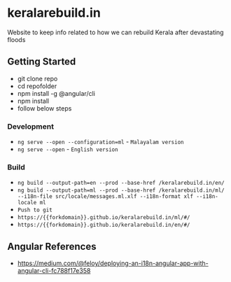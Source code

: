 # keralarebuild.in
Website to keep info related to how we can rebuild Kerala after devastating floods

## Getting Started
- git clone repo
- cd repofolder
- npm install -g @angular/cli
- npm install
- follow below steps

### Development
- `ng serve --open --configuration=ml` - `Malayalam version`
- `ng serve --open` - `English version `

### Build
- `ng build --output-path=en --prod --base-href /keralarebuild.in/en/`
- `ng build --output-path=ml --prod --base-href /keralarebuild.in/ml/ --i18n-file src/locale/messages.ml.xlf --i18n-format xlf --i18n-locale ml`
- `Push to git`
- `https://{{forkdomain}}.github.io/keralarebuild.in/ml/#/`
- `https://{{forkdomain}}.github.io/keralarebuild.in/en/#/`

## Angular References
- https://medium.com/@feloy/deploying-an-i18n-angular-app-with-angular-cli-fc788f17e358
